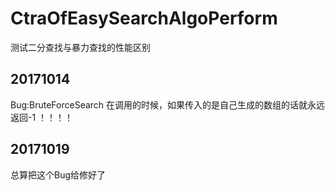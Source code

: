 # CtraOfEasySearchAlgoPerform
测试二分查找与暴力查找的性能区别

## 20171014
Bug:BruteForceSearch 在调用的时候，如果传入的是自己生成的数组的话就永远返回-1 ！！！！

## 20171019
总算把这个Bug给修好了